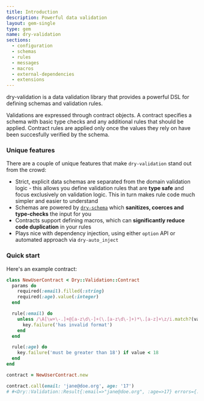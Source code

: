 ```yaml
---
title: Introduction
description: Powerful data validation
layout: gem-single
type: gem
name: dry-validation
sections:
  - configuration
  - schemas
  - rules
  - messages
  - macros
  - external-dependencies
  - extensions
---
```


dry-validation is a data validation library that provides a powerful DSL for defining schemas and validation rules.

Validations are expressed through contract objects. A contract specifies a schema with basic type checks and any additional rules that should be applied. Contract rules are applied only once the values they rely on have been succesfully verified by the schema.

### Unique features

There are a couple of unique features that make `dry-validation` stand out from the crowd:

- Strict, explicit data schemas are separated from the domain validation logic - this allows you define validation rules that are **type safe** and focus exclusively on validation logic. This in turn makes rule code much simpler and easier to understand
- Schemas are powered by [`dry-schema`](/gems/dry-schema) which **sanitizes, coerces and type-checks** the input for you
- Contracts support defining macros, which can **significantly reduce code duplication** in your rules
- Plays nice with dependency injection, using either `option` API or automated approach via `dry-auto_inject`

### Quick start

Here's an example contract:

``` ruby
class NewUserContract < Dry::Validation::Contract
  params do
    required(:email).filled(:string)
    required(:age).value(:integer)
  end

  rule(:email) do
    unless /\A[\w+\-.]+@[a-z\d\-]+(\.[a-z\d\-]+)*\.[a-z]+\z/i.match?(value)
      key.failure('has invalid format')
    end
  end

  rule(:age) do
    key.failure('must be greater than 18') if value < 18
  end
end

contract = NewUserContract.new

contract.call(email: 'jane@doe.org', age: '17')
# #<Dry::Validation::Result{:email=>"jane@doe.org", :age=>17} errors={:age=>["must be greater than 18"]}>
```
